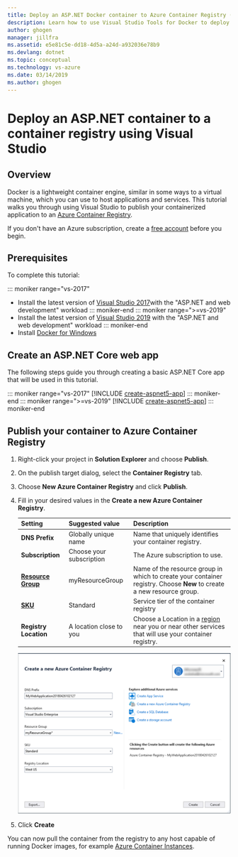 ```yaml
---
title: Deploy an ASP.NET Docker container to Azure Container Registry (ACR) | Microsoft Docs
description: Learn how to use Visual Studio Tools for Docker to deploy an ASP.NET Core web app to a container registry
author: ghogen
manager: jillfra
ms.assetid: e5e81c5e-dd18-4d5a-a24d-a932036e78b9
ms.devlang: dotnet
ms.topic: conceptual
ms.technology: vs-azure
ms.date: 03/14/2019
ms.author: ghogen
---
```

# Deploy an ASP.NET container to a container registry using Visual Studio

## Overview

Docker is a lightweight container engine, similar in some ways to a virtual machine, which you can use to host applications and services.
This tutorial walks you through using Visual Studio to publish your containerized application to an [Azure Container Registry](https://azure.microsoft.com/services/container-registry).

If you don't have an Azure subscription, create a [free account](https://azure.microsoft.com/free/dotnet/?utm_source=acr-publish-doc&utm_medium=docs&utm_campaign=docs) before you begin.

## Prerequisites

To complete this tutorial:

::: moniker range="vs-2017"
* Install the latest version of [Visual Studio 2017](https://visualstudio.microsoft.com/downloads/?utm_medium=microsoft&utm_source=docs.microsoft.com&utm_campaign=inline+link&utm_content=download+vs2017)with the "ASP.NET and web development" workload
::: moniker-end
::: moniker range=">=vs-2019"
* Install the latest version of [Visual Studio 2019](https://visualstudio.microsoft.com/downloads/?utm_medium=microsoft&utm_source=docs.microsoft.com&utm_campaign=inline+link&utm_content=download+vs2019) with the "ASP.NET and web development" workload
::: moniker-end
* Install [Docker for Windows](https://docs.docker.com/docker-for-windows/install/)

## Create an ASP.NET Core web app
The following steps guide you through creating a basic ASP.NET Core app that will be used in this tutorial.

::: moniker range="vs-2017"
[!INCLUDE [create-aspnet5-app](../azure/includes/create-aspnet5-app.md)]
::: moniker-end
::: moniker range=">=vs-2019"
[!INCLUDE [create-aspnet5-app](../azure/includes/vs-2019/create-aspnet5-app-2019.md)]
::: moniker-end

## Publish your container to Azure Container Registry
1. Right-click your project in **Solution Explorer** and choose **Publish**.
2. On the publish target dialog, select the **Container Registry** tab.
3. Choose **New Azure Container Registry** and click **Publish**.
4. Fill in your desired values in the **Create a new Azure Container Registry**.

    | Setting      | Suggested value  | Description                                |
    | ------------ |  ------- | -------------------------------------------------- |
    | **DNS Prefix** | Globally unique name | Name that uniquely identifies your container registry. |
    | **Subscription** | Choose your subscription | The Azure subscription to use. |
    | **[Resource Group](/azure/azure-resource-manager/resource-group-overview)** | myResourceGroup |  Name of the resource group in which to create your container registry. Choose **New** to create a new resource group.|
    | **[SKU](https://docs.microsoft.com/azure/container-registry/container-registry-skus)** | Standard | Service tier of the container registry  |
    | **Registry Location** | A location close to you | Choose a Location in a [region](https://azure.microsoft.com/regions/) near you or near other services that will use your container registry. |

    ![Visual Studio's create Azure Container Registry dialog](media/vs-azure-tools-docker-hosting-web-apps-in-docker/vs-acr-provisioning-dialog.png)

5. Click **Create**

You can now pull the container from the registry to any host capable of running Docker images, for example [Azure Container Instances](/azure/container-instances/container-instances-tutorial-deploy-app).